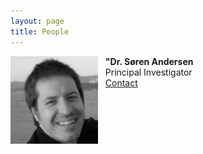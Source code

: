 ```yaml
---
layout: page
title: People
---
```

<img alt="Dr. Søren Andersen" align="left" src="img/Andersen.jpg" width="140" height="140"/>
&nbsp;&nbsp;&nbsp;<b>"Dr. Søren Andersen</b><br>
&nbsp;&nbsp;&nbsp;Principal Investigator<br>
&nbsp;&nbsp;&nbsp;<a href="mailto:skandersen@abdn.ac.uk">Contact
